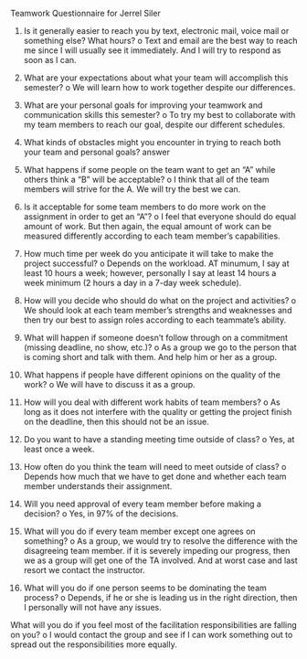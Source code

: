 Teamwork Questionnaire for Jerrel Siler


1.  Is it generally easier to reach you by text, electronic mail, voice mail or something else? What hours?
    o	Text and email are the best way to reach me since I will usually see it immediately.  And I will try to respond as soon as I can.

2. What are your expectations about what your team will accomplish this semester?
    o	We will learn how to work together despite our differences.
    
3.  What are your personal goals for improving your teamwork and communication skills this semester?
    o	To try my best to collaborate with my team members to reach our goal, despite our different schedules.
    
4.  What kinds of obstacles might you encounter in trying to reach both your team and personal goals?
answer

5.  What happens if some people on the team want to get an “A” while others think a “B” will be acceptable?
    o	I think that all of the team members will strive for the A.  We will try the best we can.
    
6.  Is it acceptable for some team members to do more work on the assignment in order to get an “A”?
    o	I feel that everyone should do equal amount of work.  But then again, the equal amount of work can be measured differently according to each team member’s capabilities.
    
7.  How much time per week do you anticipate it will take to make the project successful?
    o	Depends on the workload.  AT minumum, I say at least 10 hours a week; however, personally I say at least 14 hours a week minimum (2 hours a day in a 7-day week schedule).
    
8.  How will you decide who should do what on the project and activities?
    o	We should look at each team member’s strengths and weaknesses and then try our best to assign roles according to each teammate’s ability.
9.  What will happen if someone doesn’t follow through on a commitment (missing deadline, no show, etc.)?
    o	As a group we go to the person that is coming short and talk with them. And help him or her as a group.
    
10. What happens if people have different opinions on the quality of the work?
    o	We will have to discuss it as a group.
    
11. How will you deal with different work habits of team members?
    o	As long as it does not interfere with the quality or getting the project finish on the deadline, then this should not be an issue.

12. Do you want to have a standing meeting time outside of class?
    o	Yes, at least once a week.
13. How often do you think the team will need to meet outside of class?
    o	Depends how much that we have to get done and whether each team member understands their assignment.
    
14. Will you need approval of every team member before making a decision?
    o	Yes, in 97% of the decisions.
    
15. What will you do if every team member except one agrees on something?
    o	As a group, we would try to resolve the difference with the disagreeing team member.  if it is severely impeding our progress, then we as a group will get one of the TA involved. And at worst case and last resort we contact the instructor.

16. What will you do if one person seems to be dominating the team process?
    o	Depends, if he or she is leading us in the right direction, then I personally will not have any issues.
    
What will you do if you feel most of the facilitation responsibilities are falling on you?
    o	I would contact the group and see if I can work something out to spread out the responsibilities more equally.
